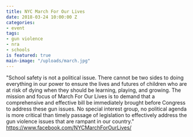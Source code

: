 ```yaml
---
title: NYC March For Our Lives
date: 2018-03-24 10:00:00 Z
categories:
- event
tags:
- gun violence
- nra
- schools
is featured: true
main-image: "/uploads/march.jpg"
---
```


"School safety is not a political issue. There cannot be two sides to doing everything in our power to ensure the lives and futures of children who are at risk of dying when they should be learning, playing, and growing. The mission and focus of March For Our Lives is to demand that a comprehensive and effective bill be immediately brought before Congress to address these gun issues. No special interest group, no political agenda is more critical than timely passage of legislation to effectively address the gun violence issues that are rampant in our country."
https://www.facebook.com/NYCMarchForOurLives/